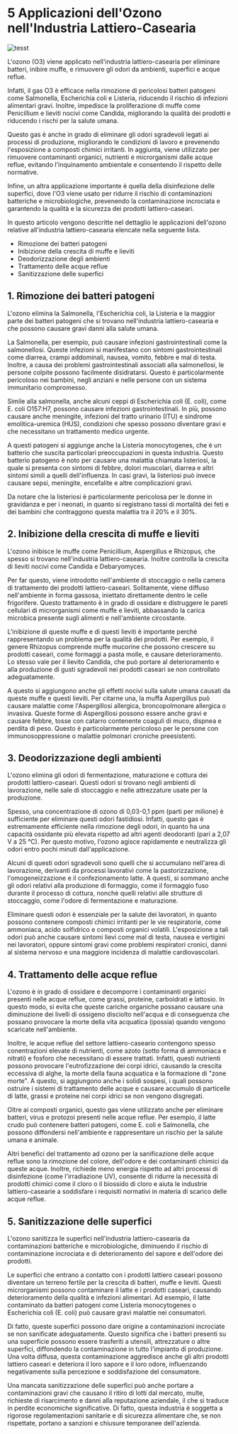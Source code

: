 # 5 Applicazioni dell'Ozono nell'Industria Lattiero-Casearia 

![tesst](/assets/images/lattiero-casearia-applicazioni-featured.jpg "Title")

L'ozono (O3) viene applicato nell'industria lattiero-casearia per eliminare batteri, inibire muffe, e rimuovere gli odori da ambienti, superfici e acque reflue.

Infatti, il gas O3 è efficace nella rimozione di pericolosi batteri patogeni come Salmonella, Escherichia coli e Listeria, riducendo il rischio di infezioni alimentari gravi. Inoltre, impedisce la proliferazione di muffe come Penicillium e lieviti nocivi come Candida, migliorando la qualità dei prodotti e riducendo i rischi per la salute umana.

Questo gas è anche in grado di eliminare gli odori sgradevoli legati ai processi di produzione, migliorando le condizioni di lavoro e prevenendo l'esposizione a composti chimici irritanti. In aggiunta, viene utilizzato per rimuovere contaminanti organici, nutrienti e microrganismi dalle acque reflue, evitando l'inquinamento ambientale e consentendo il rispetto delle normative.

Infine, un altra applicazione importante è quella della disinfezione delle superfici, dove l'O3 viene usato per ridurre il rischio di contaminazioni batteriche e microbiologiche, prevenendo la contaminazione incrociata e garantendo la qualità e la sicurezza dei prodotti lattiero-caseari.

In questo articolo vengono descritte nel dettaglio le applicazioni dell'ozono relative all'industria lattiero-casearia elencate nella seguente lista.

- Rimozione dei batteri patogeni
- Inibizione della crescita di muffe e lieviti
- Deodorizzazione degli ambienti
- Trattamento delle acque reflue
- Sanitizzazione delle superfici

## 1. Rimozione dei batteri patogeni

L'ozono elimina la Salmonella, l'Escherichia coli, la Listeria e la maggior parte dei batteri patogeni che si trovano nell'industria lattiero-casearia e che possono causare gravi danni alla salute umana.

La Salmonella, per esempio, può causare infezioni gastrointestinali come la salmonellosi. Queste infezioni si manifestano con sintomi gastrointestinali come diarrea, crampi addominali, nausea, vomito, febbre e mal di testa. Inoltre, a causa dei problemi gastrointestinali associati alla salmonellosi, le persone colpite possono facilmente disidratarsi. Questo è particolarmente pericoloso nei bambini, negli anziani e nelle persone con un sistema immunitario compromesso.

Simile alla salmonella, anche alcuni ceppi di Escherichia coli (E. coli), come E. coli O157:H7, possono causare infezioni gastrointestinali. In più, possono causare anche meningite, infezioni del tratto urinario (ITU) e sindrome emolitica-uremica (HUS), condizioni che spesso possono diventare gravi e che necessitano un trattamento medico urgente.

A questi patogeni si aggiunge anche la Listeria monocytogenes, che è un batterio che suscita particolari preoccupazioni in questa industria. Questo batterio patogeno è noto per causare una malattia chiamata listeriosi, la quale si presenta con sintomi di febbre, dolori muscolari, diarrea e altri sintomi simili a quelli dell'influenza. In casi gravi, la listeriosi può invece causare sepsi, meningite, encefalite e altre complicazioni gravi.

Da notare che la listeriosi è particolarmente pericolosa per le donne in gravidanza e per i neonati, in quanto si registrano tassi di mortalità dei feti e dei bambini che contraggono questa malattia tra il 20% e il 30%.

## 2. Inibizione della crescita di muffe e lieviti

L'ozono inibisce le muffe come Penicillium, Aspergillus e Rhizopus, che spesso si trovano nell'industria lattiero-casearia. Inoltre controlla la crescita di lieviti nocivi come Candida e Debaryomyces.

Per far questo, viene introdotto nell'ambiente di stoccaggio o nella camera di trattamento dei prodotti lattiero-caseari. Solitamente, viene diffuso nell'ambiente in forma gassosa, iniettato direttamente dentro le celle frigorifere. Questo trattamento è in grado di ossidare e distruggere le pareti cellulari di microrganismi come muffe e lieviti, abbassando la carica microbica presente sugli alimenti e nell'ambiente circostante.

L'inibizione di queste muffe e di questi lieviti è importante perchè rappresentando un problema per la qualità dei prodotti. Per esempio, il genere Rhizopus comprende muffe mucorine che possono crescere su prodotti caseari, come formaggi a pasta molle, e causare deterioramento. Lo stesso vale per il lievito Candida, che può portare al deterioramento e alla produzione di gusti sgradevoli nei prodotti caseari se non controllato adeguatamente.

A questo si aggiungono anche gli effetti nocivi sulla salute umana causati da queste muffe e questi lieviti. Per citarne una, la muffa Aspergillus può causare malattie come l'Aspergillosi allergica, broncopolmonare allergica o invasiva. Queste forme di Aspergillosi possono essere anche gravi e causare febbre, tosse con catarro contenente coaguli di muco, dispnea e perdita di peso. Questo è particolarmente pericoloso per le persone con immunosoppressione o malattie polmonari croniche preesistenti.

## 3. Deodorizzazione degli ambienti

L'ozono elimina gli odori di fermentazione, maturazione e cottura dei prodotti lattiero-caseari. Questi odori si trovano negli ambienti di lavorazione, nelle sale di stoccaggio e nelle attrezzature usate per la produzione. 

Spesso, una concentrazione di ozono di 0,03-0,1 ppm (parti per milione) è sufficiente per eliminare questi odori fastidiosi. Infatti, questo gas è estremamente efficiente nella rimozione degli odori, in quanto ha una capacità ossidante più elevata rispetto ad altri agenti deodoranti (pari a 2,07 V a 25 °C). Per questo motivo, l'ozono agisce rapidamente e neutralizza gli odori entro pochi minuti dall'applicazione.

Alcuni di questi odori sgradevoli sono quelli che si accumulano nell'area di lavorazione, derivanti da processi lavorativi come la pastorizzazione, l'omogeneizzazione e il confezionamento latte. A questi, si sommano anche gli odori relativi alla produzione di formaggio, come il formaggio fuso durante il processo di cottura, nonchè quelli relativi alle strutture di stoccaggio, come l'odore di fermentazione e maturazione.

Eliminare questi odori è essenziale per la salute dei lavoratori, in quanto possono contenere composti chimici irritanti per le vie respiratorie, come ammoniaca, acido solfidrico e composti organici volatili. L'esposizione a tali odori può anche causare sintomi lievi come mal di testa, nausea e vertigini nei lavoratori, oppure sintomi gravi come problemi respiratori cronici, danni al sistema nervoso e una maggiore incidenza di malattie cardiovascolari.

## 4. Trattamento delle acque reflue

L'ozono è in grado di ossidare e decomporre i contaminanti organici presenti nelle acque reflue, come grassi, proteine, carboidrati e lattosio. In questo modo, si evita che queste cariche organiche possano causare una diminuzione dei livelli di ossigeno disciolto nell'acqua e di conseguenza che possano provocare la morte della vita acquatica (ipossia) quando vengono scaricate nell'ambiente. 

Inoltre, le acque reflue del settore lattiero-caseario contengono spesso conentrazioni elevate di nutrienti, come azoto (sotto forma di ammoniaca e nitrati) e fosforo che necessitano di essere trattati. Infatti, questi nutrienti possono provocare l'eutrofizzazione dei corpi idrici, causando la crescita eccessiva di alghe, la morte della fauna acquatica e la formazione di "zone morte". A questo, si aggiungono anche i solidi sospesi, i quali possono ostruire i sistemi di trattamento delle acque e causare accumulo di particelle di latte, grassi e proteine nei corpi idrici se non vengono disgregati.

Oltre ai composti organici, questo gas viene utilizzato anche per eliminare batteri, virus e protozoi presenti nelle acque reflue. Per esempio, il latte crudo può contenere batteri patogeni, come E. coli e Salmonella, che possono diffondersi nell'ambiente e rappresentare un rischio per la salute umana e animale.

Altri benefici del trattamento ad ozono per la sanificazione delle acque reflue sono la rimozione del colore, dell'odore e dei contaminanti chimici da queste acque. Inoltre, richiede meno energia rispetto ad altri processi di disinfezione (come l'irradiazione UV), consente di ridurre la necessità di prodotti chimici come il cloro o il biossido di cloro e aiuta le industrie lattiero-casearie a soddisfare i requisiti normativi in materia di scarico delle acque reflue.

## 5. Sanitizzazione delle superfici

L'ozono sanitizza le superfici nell'industria lattiero-casearia da contaminazioni batteriche e microbiologiche, diminuendo il rischio di contaminazione incrociata e di deterioramento del sapore e dell'odore dei prodotti.

Le superfici che entrano a contatto con i prodotti lattiero caseari possono diventare un terreno fertile per la crescita di batteri, muffe e lieviti. Questi microrganismi possono contaminare il latte e i prodotti caseari, causando deterioramento della qualità e infezioni alimentari. Ad esempio, il latte contaminato da batteri patogeni come Listeria monocytogenes o Escherichia coli (E. coli) può causare gravi malattie nei consumatori.

Di fatto, queste superfici possono dare origine a contaminazioni incrociate se non sanificate adeguatamente. Questo significa che i batteri presenti su una superficie possono essere trasferiti a utensili, attrezzature o altre superfici, diffondendo la contaminazione in tutto l'impianto di produzione. Una volta diffusa, questa contaminazione aggredisce anche gli altri prodotti lattiero caseari e deteriora il loro sapore e il loro odore, influenzando negativamente sulla percezione e soddisfazione del consumatore.

Una mancata sanitizzazione delle superfici può anche portare a contaminazioni gravi che causano il ritiro di lotti dal mercato, multe, richieste di risarcimento e danni alla reputazione aziendale, il che si traduce in perdite economiche significative. Di fatto, questa industria è soggetta a rigorose regolamentazioni sanitarie e di sicurezza alimentare che, se non rispettate, portano a sanzioni e chiusure temporanee dell'azienda.

